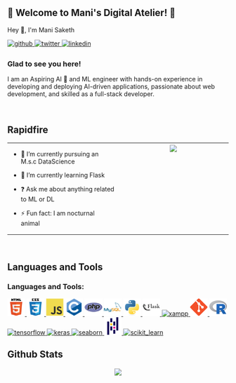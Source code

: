 ## 🎨 Welcome to Mani's Digital Atelier! 🚀  
  

Hey 👋, I'm Mani Saketh  
  

<a href="https://github.com/GANDHAMMANI" target="_blank">
<img src=https://img.shields.io/badge/github-%2324292e.svg?&style=for-the-badge&logo=github&logoColor=white alt=github style="margin-bottom: 5px;" />
</a>
<a href="https://twitter.com/https://x.com/Karan_2421" target="_blank">
<img src=https://img.shields.io/badge/twitter-%2300acee.svg?&style=for-the-badge&logo=twitter&logoColor=white alt=twitter style="margin-bottom: 5px;" />
</a>
<a href="https://linkedin.com/in/www.linkedin.com/in/gandhammanisaketh2421" target="_blank">
<img src=https://img.shields.io/badge/linkedin-%231E77B5.svg?&style=for-the-badge&logo=linkedin&logoColor=white alt=linkedin style="margin-bottom: 5px;" />
</a>  
  



### Glad to see you here!  
I am an Aspiring AI 🤖 and ML engineer with hands-on experience in developing and deploying AI-driven applications, passionate about web development, and skilled as a full-stack developer.  
  

<br/>  


## Rapidfire  
<table><tr><td valign="top" width="50%">

- 🔭 I’m currently pursuing an M.s.c DataScience  
  

- 🌱 I’m currently learning Flask  
  

- ❓ Ask me about anything related to ML or DL  
  

- ⚡ Fun fact: I am nocturnal animal  


</td><td valign="top" width="50%">

<div align="center">
<img src="https://github.com/user-attachments/assets/8fe237e6-f3b4-4c0b-b163-4509340600d2" align="center" style="width: 100%" />
</div>  


</td></tr></table>  

<br/>  

## Languages and Tools  
<h3 align="left">Languages and Tools:</h3>
<p align="left"> 
  <a href="https://www.w3schools.com/html/" target="_blank" rel="noreferrer"> 
    <img src="https://raw.githubusercontent.com/devicons/devicon/master/icons/html5/html5-original-wordmark.svg" alt="html5" width="40" height="40"/> 
  </a> 
  <a href="https://www.w3schools.com/css/" target="_blank" rel="noreferrer"> 
    <img src="https://raw.githubusercontent.com/devicons/devicon/master/icons/css3/css3-original-wordmark.svg" alt="css3" width="40" height="40"/> 
  </a> 
  <a href="https://www.javascript.com/" target="_blank" rel="noreferrer"> 
    <img src="https://raw.githubusercontent.com/devicons/devicon/master/icons/javascript/javascript-original.svg" alt="javascript" width="40" height="40"/> 
  </a> 
  <a href="https://www.cprogramming.com/" target="_blank" rel="noreferrer"> 
    <img src="https://raw.githubusercontent.com/devicons/devicon/master/icons/c/c-original.svg" alt="c" width="40" height="40"/> 
  </a> 
  <a href="https://www.php.net" target="_blank" rel="noreferrer"> 
    <img src="https://raw.githubusercontent.com/devicons/devicon/master/icons/php/php-original.svg" alt="php" width="40" height="40"/> 
  </a> 
  <a href="https://www.mysql.com/" target="_blank" rel="noreferrer"> 
    <img src="https://raw.githubusercontent.com/devicons/devicon/master/icons/mysql/mysql-original-wordmark.svg" alt="mysql" width="40" height="40"/> 
  </a> 
  <a href="https://www.python.org" target="_blank" rel="noreferrer"> 
    <img src="https://raw.githubusercontent.com/devicons/devicon/master/icons/python/python-original.svg" alt="python" width="40" height="40"/> 
  </a> 
  <a href="https://flask.palletsprojects.com/" target="_blank" rel="noreferrer"> 
    <img src="https://raw.githubusercontent.com/devicons/devicon/master/icons/flask/flask-original-wordmark.svg" alt="flask" width="40" height="40"/> 
  </a> 
  <a href="https://www.apachefriends.org/index.html" target="_blank" rel="noreferrer"> 
    <img src="https://upload.wikimedia.org/wikipedia/commons/thumb/c/c9/XAMPP_Logo_2016.svg/1200px-XAMPP_Logo_2016.svg.png" alt="xampp" width="40" height="40"/> 
  </a> 
  <a href="https://git-scm.com/" target="_blank" rel="noreferrer"> 
    <img src="https://raw.githubusercontent.com/devicons/devicon/master/icons/git/git-original.svg" alt="git" width="40" height="40"/> 
  </a> 
  <a href="https://www.r-project.org/" target="_blank" rel="noreferrer"> 
    <img src="https://raw.githubusercontent.com/devicons/devicon/master/icons/r/r-original.svg" alt="r" width="40" height="40"/> 
  </a> 
  <a href="https://www.tensorflow.org" target="_blank" rel="noreferrer"> 
    <img src="https://www.vectorlogo.zone/logos/tensorflow/tensorflow-icon.svg" alt="tensorflow" width="40" height="40"/> 
  </a> 
  <a href="https://keras.io/" target="_blank" rel="noreferrer"> 
    <img src="https://upload.wikimedia.org/wikipedia/commons/6/67/Keras_logo.svg" alt="keras" width="40" height="40"/> 
  </a> 
  <a href="https://seaborn.pydata.org/" target="_blank" rel="noreferrer"> 
    <img src="https://seaborn.pydata.org/_images/logo-mark-lightbg.svg" alt="seaborn" width="40" height="40"/> 
  </a> 
  <a href="https://pandas.pydata.org/" target="_blank" rel="noreferrer"> 
    <img src="https://raw.githubusercontent.com/devicons/devicon/2ae2a900d2f041da66e950e4d48052658d850630/icons/pandas/pandas-original.svg" alt="pandas" width="40" height="40"/> 
  </a> 
  <a href="https://scikit-learn.org/" target="_blank" rel="noreferrer"> 
    <img src="https://upload.wikimedia.org/wikipedia/commons/0/05/Scikit_learn_logo_small.svg" alt="scikit_learn" width="40" height="40"/> 
  </a>
</p>





## Github Stats  

<div align="center"><img src="https://github-readme-stats.vercel.app/api?username=GANDHAMMANI&show_icons=true&count_private=true&hide_border=true" align="center" /></div>
